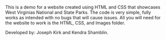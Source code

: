 This is a demo for a website created using HTML and CSS that showcases West Virginias National and State Parks. 
The code is very simple, fully works as intended with no bugs that will cause issues. 
All you will need for the website to work is the HTML, CSS, and Images folder. 

Developed by: Joseph Kirk and Kendra Shamblin. 
